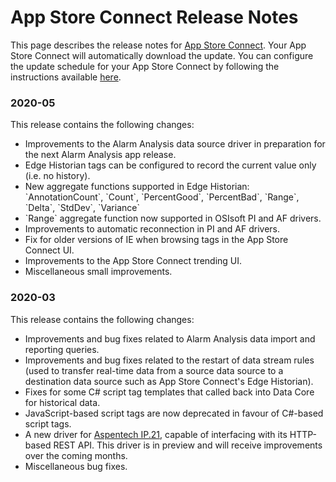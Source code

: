 # App Store Connect Release Notes

This page describes the release notes for [App Store
Connect](https://appstore.intelligentplant.com/Home/AppProfile?appId=a73c453df5f447a6aa8a08d2019037a5).
Your App Store Connect will automatically download the update. You can
configure the update schedule for your App Store Connect by following
the instructions available
[here](https://appstore.intelligentplant.com/wiki/doku.php?id=data_core:app_store_connect_updates).

### 2020-05

This release contains the following changes:

  - Improvements to the Alarm Analysis data source driver in preparation
    for the next Alarm Analysis app release.
  - Edge Historian tags can be configured to record the current value
    only (i.e. no history).
  - New aggregate functions supported in Edge Historian:
    \`AnnotationCount\`, \`Count\`, \`PercentGood\`, \`PercentBad\`,
    \`Range\`, \`Delta\`, \`StdDev\`, \`Variance\`
  - \`Range\` aggregate function now supported in OSIsoft PI and AF
    drivers.
  - Improvements to automatic reconnection in PI and AF drivers.
  - Fix for older versions of IE when browsing tags in the App Store
    Connect UI.
  - Improvements to the App Store Connect trending UI.
  - Miscellaneous small improvements.

### 2020-03

This release contains the following changes:

  - Improvements and bug fixes related to Alarm Analysis data import and
    reporting queries.
  - Improvements and bug fixes related to the restart of data stream
    rules (used to transfer real-time data from a source data source to
    a destination data source such as App Store Connect's Edge
    Historian). 
  - Fixes for some C\# script tag templates that called back into Data
    Core for historical data.
  - JavaScript-based script tags are now deprecated in favour of
    C\#-based script tags.
  - A new driver for [Aspentech
    IP.21](https://www.aspentech.com/en/products/msc/aspen-infoplus21),
    capable of interfacing with its HTTP-based REST API. This driver is
    in preview and will receive improvements over the coming months. 
  - Miscellaneous bug fixes.
